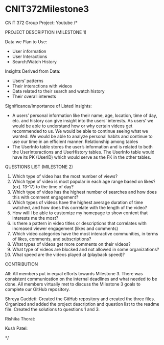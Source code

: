 # CNIT372Milestone3
CNIT 372 Group Project: Youtube
/*

PROJECT DESCRIPTION (MILESTONE 1)

Data we Plan to Use:
- User information
- User Interactions
- Search/Watch History

Insights Derived from Data:
- Users’ patterns
- Their interactions with videos
- Data related to their search and watch history
- Their overall interests

Significance/Importance of Listed Insights:
- A users’ personal information like their name, age, location, time of day, etc. and history can give insight into the users’ interests. As users’ we would be able to understand how or why certain videos get recommended to us. We would be able to continue seeing what we wanted. We would be able to analyze personal habits and continue to use our time in an efficient manner. 
Relationship among tables
- The UserInfo table stores the user’s information and is related to both the UserInteractions and UserHistory tables. The UserInfo table would have its PK (UserID)  which would serve as the FK in the other tables.

QUESTIONS LIST (MILESTONE 2)
1. Which type of video has the most number of views?
2. Which type of video is most popular in each age range based on likes? (ex). 13-17)
to the time of day?
3. Which type of video has the highest number of searches and how does this with comment engagement?
4. Which types of videos have the highest average duration of time watched, and how does this correlate with the length of the video?
5. How will I be able to customize my homepage to show content that interests me the most?
6. Is there a pattern in video titles or descriptions that correlates with increased viewer engagement (likes and comments)
7. Which video categories have the most interactive communities, in terms of likes, comments, and subscriptions?
8. What types of videos get more comments on their videos?
9. What type of videos are blocked and not allowed in some organizations?
10. What speed are the videos played at (playback speed)?

CONTRIBUTION

All: All members put in equal efforts towards Milestone 3. There was consistent communication on the internal deadlines and what needed to be done. All members virtually met to discuss the Milestone 3 goals to complete our GitHub repository.

Shreya Guddeti: Created the GitHub repository and created the three files. Organized and added the project description and question list to the readme file. Created the solutions to questions 1 and 3.

Rishika Thorat:

Kush Patel: 

*/
